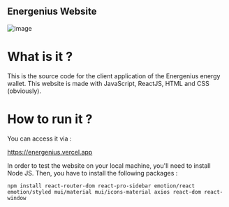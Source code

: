 ## Energenius Website 

![image](https://user-images.githubusercontent.com/72529826/223786121-39e9c6f2-fcaf-439b-b822-7ad9e055e385.png)

# What is it ? 

This is the source code for the client application of the Energenius energy wallet. 
This website is made with JavaScript, ReactJS, HTML and CSS (obviously). 


# How to run it ? 

You can access it via : 

https://energenius.vercel.app

In order to test the website on your local machine, you'll need to install Node JS.
Then, you have to install the following packages : 

```
npm install react-router-dom react-pro-sidebar emotion/react emotion/styled mui/material mui/icons-material axios react-dom react-window
```
